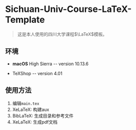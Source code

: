 # Sichuan-Univ-Course-LaTeX-Template

> 这是本人使用的四川大学课程$\LaTeX$模板。



## 环境

- **macOS** High Sierra -- version 10.13.6

- TeXShop -- version 4.01

## 使用方法

1. 编辑```main.tex```
2. XeLaTeX: 构建aux
3. BibLaTeX: 生成目录和参考文件
4. XeLaTeX: 生成pdf文档